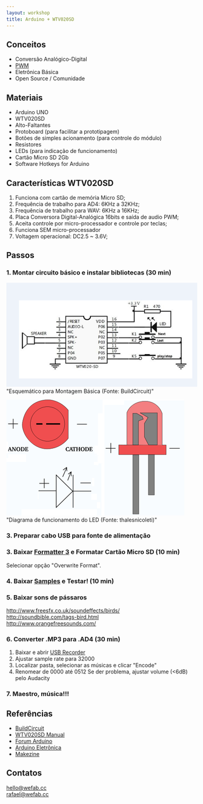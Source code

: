 ```yaml
---
layout: workshop
title: Arduino + WTV020SD
---
```


## Conceitos

*   Conversão Analógico-Digital
  *   [PWM](http://www.embarcados.com.br/arduino-saidas-pwm/)
*   Eletrônica Básica
*   Open Source / Comunidade

## Materiais
*   Arduino UNO
*   WTV020SD
*   Alto-Faltantes
*   Protoboard (para facilitar a prototipagem)
*   Botões de simples acionamento (para controle do módulo)
*   Resistores
*   LEDs (para indicação de funcionamento)
*   Cartão Micro SD 2Gb
*   Software Hotkeys for Arduino

## Características WTV020SD

1. Funciona com cartão de memória Micro SD;
2. Frequência de trabalho para AD4: 6KHz a 32KHz;
3. Frequência de trabalho para WAV: 6KHz a 16KHz;
4. Placa Conversora Digital-Analógica 16bits e saída de audio PWM;
6. Aceita controle por micro-processador e controle por teclas;
7. Funciona SEM micro-processador
8. Voltagem operacional: DC2.5 ~ 3.6V;

## Passos
### 1. Montar circuito básico e instalar bibliotecas (30 min)
![Alt text](/Arduino/WTV020SD/_pics/diagrama_sem_arduino "Montagem Básica")  
"Esquemático para Montagem Básica (Fonte: BuildCircuit)"  

![Alt text](/Arduino/WTV020SD/_pics/diagrama_led.png "Diagrama LED")  
"Diagrama de funcionamento do LED (Fonte: thalesnicoleti)"  

### 3. Preparar cabo USB para fonte de alimentação

### 3. Baixar [Formatter 3](https://www.sdcard.org/downloads/formatter_3/) e Formatar Cartão Micro SD (10 min)
Selecionar opção "Overwrite Format".

### 4. Baixar [Samples](https://mega.nz/#!4RN3VRbC!nu8mjApjJ-MkKKPq9EVwQ2TfoTf3nNRNpzcQeEM9-50) e Testar! (10 min)

### 5. Baixar sons de pássaros
http://www.freesfx.co.uk/soundeffects/birds/  
http://soundbible.com/tags-bird.html  
http://www.orangefreesounds.com/  

### 6. Converter .MP3 para .AD4 (30 min)
1. Baixar e abrir [USB Recorder](https://mega.nz/#!sU0SxaKQ!_0WuBYE-fSiBwaLse282Z6pYjxTPzv1BDCKLX5xNHKc)
2. Ajustar sample rate para 32000
3. Localizar pasta, selecionar as músicas e clicar "Encode"
4. Renomear de 0000 até 0512
Se der problema, ajustar volume (<6dB) pelo Audacity  

### 7. Maestro, música!!!

## Referências

*   [BuildCircuit](http://www.buildcircuit.com/how-to-use-wtv020sd-music-module-with-arduino/)
*   [WTV020SD Manual](http://letsmakerobots.com/files/WTV020_manual_V1.3.pdf)
*   [Forum Arduino](http://forum.arduino.cc/index.php?topic=117009.0)
*   [Arduino Eletrônica](http://www.arduinoeletronica.com.br/2014/08/converter-arquivos-mp3-para-ad4player.html#.Vikc-TRXTXg)
*   [Makezine](http://makezine.com/projects/instant-nature-quick-peaceful/)

## Contatos
hello@wefab.cc  
rafael@wefab.cc
